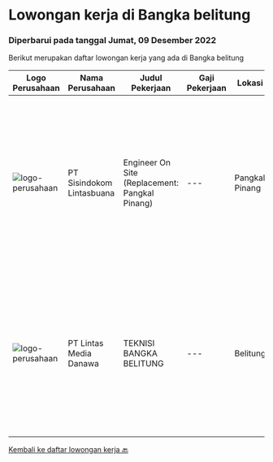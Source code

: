 
  # Lowongan kerja di Bangka belitung

  ### Diperbarui pada tanggal Jumat, 09 Desember 2022

  Berikut merupakan daftar lowongan kerja yang ada di Bangka belitung

  |Logo Perusahaan | Nama Perusahaan | Judul Pekerjaan | Gaji Pekerjaan | Lokasi | Deskripsi | Tanggal diunggah | Pranala |
  | -------------- | --------------- | --------------- | --------- | --------- | -------------- | ------- | ----------- |
  |![logo-perusahaan](https://image-service-cdn.seek.com.au/2a68810b5845ca35efc446337909157d6591f683/ee4dce1061f3f616224767ad58cb2fc751b8d2dc)|PT Sisindokom Lintasbuana|Engineer On Site (Replacement: Pangkal Pinang)|---|Pangkal Pinang|Job Description: Onsite Telkom (Pangkal Pinang) Conduct regular preventive maintenance visits Monitoring the Infrastructure Network system – Telkom...|Senin, 21 November 2022|https://www.jobstreet.co.id/id/job/engineer-on-site-replacement%3A-pangkal-pinang-4114587?token=0~b31b47bd-7a76-474c-a9af-f7437ef4bed1&sectionRank=1&jobId=jobstreet-id-job-4114587|
|![logo-perusahaan](https://image-service-cdn.seek.com.au/f016daeca73ea64e27964850a436d6599eb2f15e/ee4dce1061f3f616224767ad58cb2fc751b8d2dc)|PT Lintas Media Danawa|TEKNISI BANGKA BELITUNG|---|Belitung|Kualifikasi: Usia maksimum saat melamar adalah 28 tahun Lulusan SMK/D3/S1 (TKJ, Teknik elektro, informatika, ilmu computer) dan sejenisnya Minimal...|Minggu, 20 November 2022|https://www.jobstreet.co.id/id/job/teknisi-bangka-belitung-4103331?token=0~b31b47bd-7a76-474c-a9af-f7437ef4bed1&sectionRank=2&jobId=jobstreet-id-job-4103331|


  [Kembali ke daftar lowongan kerja 🔙](../README.md#daftar-lowongan-kerja)
  